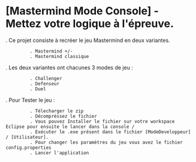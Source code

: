 # [Mastermind Mode Console] - Mettez votre logique à l'épreuve.


. Ce projet consiste à recréer le jeu Mastermind en deux variantes.

             . Mastermind +/- 
             . Mastermind classique 
            
. Les deux variantes ont chacunes 3 modes de jeu :
   
             . Challenger
             . Defenseur
             . Duel
             
. Pour Tester le jeu :

             . Télecharger le zip
             . Décompréssez le fichier
             . Vous pouvez Installer le fichier sur votre workspace Eclipse pour ensuite le lancer dans la console /
             . Exécuter le .exe présent dans le fichier [ModeDeveloppeur] / [Utilisateur].
             . Pour changer les paramètres du jeu vous avez le fichier config.properties
             . Lancer l'application
             

